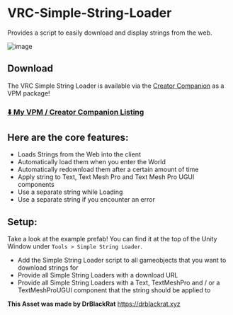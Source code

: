# VRC-Simple-String-Loader
Provides a script to easily download and display strings from the web.

![image](https://github.com/DrBlackRat/VRC-Simple-String-Loader/assets/46327609/046ef6be-8fd8-4d6b-877a-be4dc158ffd3)

## Download
The VRC Simple String Loader is available via the [Creator Companion](https://vcc.docs.vrchat.com/) as a VPM package!
###  [⬇️ My VPM / Creator Companion Listing](https://drblackrat.github.io/vpm-listing/)

## Here are the core features:
- Loads Strings from the Web into the client
- Automatically load them when you enter the World
- Automatically redownload them after a certain amount of time
- Apply string to Text, Text Mesh Pro and Text Mesh Pro UGUI components
- Use a separate string while Loading
- Use a separate string if you encounter an error

## Setup:
Take a look at the example prefab! You can find it at the top of the Unity Window under `Tools > Simple String Loader`.

- Add the Simple String Loader script to all gameobjects that you want to download strings for
- Provide all Simple String Loaders with a download URL
- Provide all Simple String Loaders with a Text, TextMeshPro and / or a TextMeshProUGUI component that the string should be applied to

**This Asset was made by DrBlackRat**
https://drblackrat.xyz
